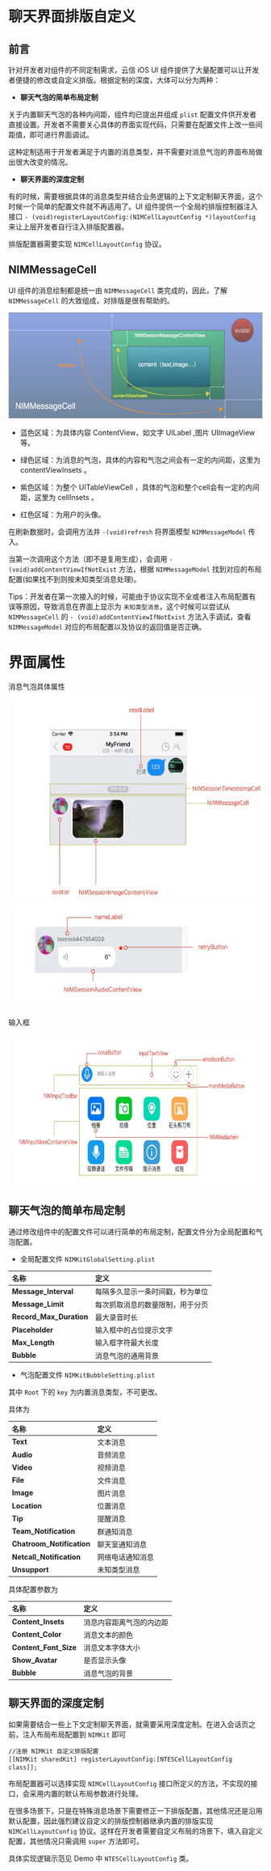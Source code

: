 # 聊天界面排版自定义

## 前言

针对开发者对组件的不同定制需求，云信 iOS UI 组件提供了大量配置可以让开发者便捷的修改或自定义排版。根据定制的深度，大体可以分为两种：

* **聊天气泡的简单布局定制**

关于内置聊天气泡的各种内间距，组件均已提出并组成 `plist` 配置文件供开发者直接设置。开发者不需要关心具体的界面实现代码，只需要在配置文件上改一些间距值，即可进行界面调试。

这种定制适用于开发者满足于内置的消息类型，并不需要对消息气泡的界面布局做出很大改变的情况。

* **聊天界面的深度定制**

有的时候，需要根据具体的消息类型并结合业务逻辑的上下文定制聊天界面，这个时候一个简单的配置文件就不再适用了。UI 组件提供一个全局的排版控制器注入接口 `- (void)registerLayoutConfig:(NIMCellLayoutConfig *)layoutConfig` 来让上层开发者自行注入排版配置器。

排版配置器需要实现 `NIMCellLayoutConfig` 协议。



## NIMMessageCell

UI 组件的消息绘制都是统一由 `NIMMessageCell` 类完成的，因此，了解 `NIMMessageCell` 的大致组成，对排版是很有帮助的。

<img src="https://github.com/netease-im/NIM_Resources/blob/master/iOS/Images/nimkit_cell.jpg" width="550" height="210" />

* 蓝色区域：为具体内容 ContentView，如文字 UILabel ,图片 UIImageView 等。

* 绿色区域：为消息的气泡，具体的内容和气泡之间会有一定的内间距，这里为 contentViewInsets 。

* 紫色区域：为整个 UITableViewCell ，具体的气泡和整个cell会有一定的内间距，这里为 cellInsets 。

* 红色区域：为用户的头像。

在刷新数据时，会调用方法并 `-(void)refresh` 将界面模型 `NIMMessageModel` 传入。

当第一次调用这个方法（即不是复用生成），会调用 `- (void)addContentViewIfNotExist` 方法，根据 `NIMMessageModel` 找到对应的布局配置(如果找不到则按未知类型消息处理)。

Tips：开发者在第一次接入的时候，可能由于协议实现不全或者注入布局配置有误等原因，导致消息在界面上显示为 `未知类型消息`，这个时候可以尝试从 `NIMMessageCell` 的 `- (void)addContentViewIfNotExist` 方法入手调试，查看`NIMMessageModel` 对应的布局配置以及协议的返回值是否正确。


# 界面属性

消息气泡具体属性

<img src="https://github.com/netease-im/NIM_Resources/blob/master/iOS/Images/nimkit_cell_1.jpg" width="550" height="400" />

<img src="https://github.com/netease-im/NIM_Resources/blob/master/iOS/Images/nimkit_cell_2.jpg" width="550" height="210" />


输入框

<img src="https://github.com/netease-im/NIM_Resources/blob/master/iOS/Images/nimkit_input_view.jpg" width="660" height="300" />





## 聊天气泡的简单布局定制

通过修改组件中的配置文件可以进行简单的布局定制，配置文件分为全局配置和气泡配置。

* 全局配置文件 `NIMKitGlobalSetting.plist`


|**名称** | **定义** | 
|:----- | :-----|
|**Message_Interval** | 每隔多久显示一条时间戳，秒为单位 |
|**Message_Limit** | 每次抓取消息的数量限制，用于分页 |
|**Record\_Max\_Duration** | 最大录音时长 |
|**Placeholder**  | 输入框中的占位提示文字 |
|**Max_Length**   | 输入框字符最大长度 |
|**Bubble**  | 消息气泡的通用背景 |

* 气泡配置文件 `NIMKitBubbleSetting.plist`

其中 `Root` 下的 `key` 为内置消息类型，不可更改。

具体为

|**名称** | **定义** | 
|:----- | :-----|
|**Text** | 文本消息 |
|**Audio** | 音频消息 |
|**Video** | 视频消息 |
|**File**  | 文件消息 |
|**Image** | 图片消息 |
|**Location** | 位置消息 |
|**Tip** | 提醒消息 |
|**Team_Notification** | 群通知消息 |
|**Chatroom_Notification** | 聊天室通知消息 |
|**Netcall_Notification** | 网络电话通知消息 |
|**Unsupport** | 未知类型消息 |


具体配置参数为

|**名称** | **定义** | 
|:----- | :-----|
|**Content_Insets** | 消息内容距离气泡的内边距 |
|**Content_Color**  | 消息文本的颜色 |
|**Content\_Font\_Size** | 消息文本字体大小 |
|**Show_Avatar**  | 是否显示头像 |
|**Bubble**  | 消息气泡的背景 |



## 聊天界面的深度定制
如果需要结合一些上下文定制聊天界面，就需要采用深度定制。在进入会话页之前，注入布局布局配置到 `NIMKit` 即可

```objc
//注册 NIMKit 自定义排版配置
[[NIMKit sharedKit] registerLayoutConfig:[NTESCellLayoutConfig class]];
```  

布局配置器可以选择实现 `NIMCellLayoutConfig` 接口所定义的方法，不实现的接口，会采用内置的默认布局参数进行处理。

在很多场景下，只是在特殊消息场景下需要修正一下排版配置，其他情况还是沿用默认配置，因此强烈建议自定义的排版控制器继承内置的排版实现 `NIMCellLayoutConfig` 协议。这样在开发者需要自定义布局的场景下，填入自定义配置，其他情况只需调用 `super` 方法即可。

具体实现逻辑示范见 Demo 中 `NTESCellLayoutConfig` 类。



